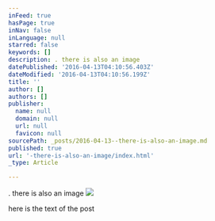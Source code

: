 ```yaml
---
inFeed: true
hasPage: true
inNav: false
inLanguage: null
starred: false
keywords: []
description: . there is also an image
datePublished: '2016-04-13T04:10:56.403Z'
dateModified: '2016-04-13T04:10:56.199Z'
title: ''
author: []
authors: []
publisher:
  name: null
  domain: null
  url: null
  favicon: null
sourcePath: _posts/2016-04-13--there-is-also-an-image.md
published: true
url: '-there-is-also-an-image/index.html'
_type: Article

---
```

. there is also an image
![](https://the-grid-user-content.s3-us-west-2.amazonaws.com/f38ddf24-b8b7-40ba-a1d9-9415f0203271.png)

here is the text of the post